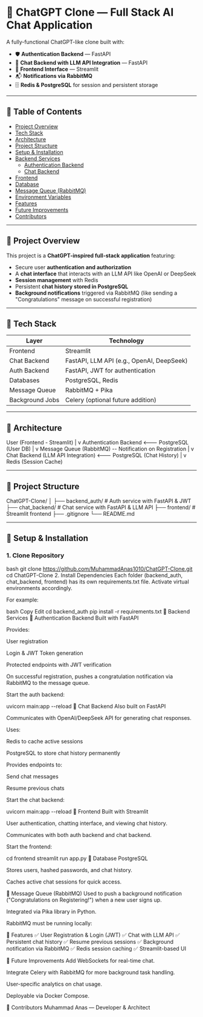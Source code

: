 # 🚀 ChatGPT Clone — Full Stack AI Chat Application

A fully-functional ChatGPT-like clone built with:
- 🛡️ **Authentication Backend** — FastAPI
- 🤖 **Chat Backend with LLM API Integration** — FastAPI
- 🎨 **Frontend Interface** — Streamlit
- 📬 **Notifications via RabbitMQ**
- 🗄️ **Redis & PostgreSQL** for session and persistent storage

---

## 📌 Table of Contents
- [Project Overview](#project-overview)
- [Tech Stack](#tech-stack)
- [Architecture](#architecture)
- [Project Structure](#project-structure)
- [Setup & Installation](#setup--installation)
- [Backend Services](#backend-services)
  - [Authentication Backend](#authentication-backend)
  - [Chat Backend](#chat-backend)
- [Frontend](#frontend)
- [Database](#database)
- [Message Queue (RabbitMQ)](#message-queue-rabbitmq)
- [Environment Variables](#environment-variables)
- [Features](#features)
- [Future Improvements](#future-improvements)
- [Contributors](#contributors)

---

## 📌 Project Overview
This project is a **ChatGPT-inspired full-stack application** featuring:
- Secure user **authentication and authorization**
- A **chat interface** that interacts with an LLM API like OpenAI or DeepSeek
- **Session management** with Redis
- Persistent **chat history stored in PostgreSQL**
- **Background notifications** triggered via RabbitMQ (like sending a "Congratulations" message on successful registration)

---

## 📌 Tech Stack

| Layer          | Technology               |
| -------------- | ------------------------ |
| Frontend       | Streamlit                |
| Chat Backend   | FastAPI, LLM API (e.g., OpenAI, DeepSeek) |
| Auth Backend   | FastAPI, JWT for authentication |
| Databases      | PostgreSQL, Redis        |
| Message Queue  | RabbitMQ + Pika          |
| Background Jobs| Celery (optional future addition) |

---

## 📌 Architecture

User (Frontend - Streamlit)
|
v
Authentication Backend <--- PostgreSQL (User DB)
|
v
Message Queue (RabbitMQ) -- Notification on Registration
|
v
Chat Backend (LLM API Integration) <--- PostgreSQL (Chat History)
|
v
Redis (Session Cache)

---

## 📌 Project Structure


ChatGPT-Clone/
│
├── backend_auth/ # Auth service with FastAPI & JWT
├── chat_backend/ # Chat service with FastAPI & LLM API
├── frontend/ # Streamlit frontend
├── .gitignore
└── README.md



---

## 📌 Setup & Installation

### 1. Clone Repository
bash
git clone https://github.com/MuhammadAnas1010/ChatGPT-Clone.git
cd ChatGPT-Clone
2. Install Dependencies
Each folder (backend_auth, chat_backend, frontend) has its own requirements.txt file. Activate virtual environments accordingly.

For example:

bash
Copy
Edit
cd backend_auth
pip install -r requirements.txt
📌 Backend Services
🔐 Authentication Backend
Built with FastAPI

Provides:

User registration

Login & JWT Token generation

Protected endpoints with JWT verification

On successful registration, pushes a congratulation notification via RabbitMQ to the message queue.

Start the auth backend:


uvicorn main:app --reload
🧠 Chat Backend
Also built on FastAPI

Communicates with OpenAI/DeepSeek API for generating chat responses.

Uses:

Redis to cache active sessions

PostgreSQL to store chat history permanently

Provides endpoints to:

Send chat messages

Resume previous chats

Start the chat backend:

uvicorn main:app --reload
📌 Frontend
Built with Streamlit

User authentication, chatting interface, and viewing chat history.

Communicates with both auth backend and chat backend.

Start the frontend:


cd frontend
streamlit run app.py
📌 Database
PostgreSQL

Stores users, hashed passwords, and chat history.


Caches active chat sessions for quick access.

📌 Message Queue (RabbitMQ)
Used to push a background notification ("Congratulations on Registering!") when a new user signs up.

Integrated via Pika library in Python.

RabbitMQ must be running locally:

📌 Features
✅ User Registration & Login (JWT)
✅ Chat with LLM API
✅ Persistent chat history
✅ Resume previous sessions
✅ Background notification via RabbitMQ
✅ Redis session caching
✅ Streamlit-based UI

📌 Future Improvements
Add WebSockets for real-time chat.

Integrate Celery with RabbitMQ for more background task handling.

User-specific analytics on chat usage.

Deployable via Docker Compose.

📌 Contributors
Muhammad Anas — Developer & Architect
